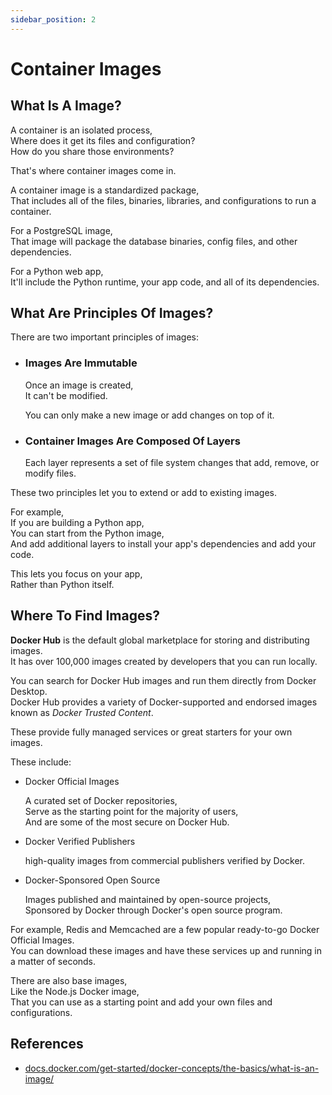 ```yaml
---
sidebar_position: 2
---
```


# Container Images

## What Is A Image?

A container is an isolated process,  
Where does it get its files and configuration?  
How do you share those environments?

That's where container images come in.

A container image is a standardized package,  
That includes all of the files, binaries, libraries, and configurations to run a container.

For a PostgreSQL image,  
That image will package the database binaries, config files, and other dependencies.

For a Python web app,  
It'll include the Python runtime, your app code, and all of its dependencies.

## What Are Principles Of Images?

There are two important principles of images:

- ### Images Are Immutable

  Once an image is created,  
  It can't be modified.

  You can only make a new image or add changes on top of it.

- ### Container Images Are Composed Of Layers

  Each layer represents a set of file system changes that add, remove, or modify files.

These two principles let you to extend or add to existing images.

For example,  
If you are building a Python app,  
You can start from the Python image,  
And add additional layers to install your app's dependencies and add your code.

This lets you focus on your app,  
Rather than Python itself.

## Where To Find Images?

**Docker Hub** is the default global marketplace for storing and distributing images.  
It has over 100,000 images created by developers that you can run locally.

You can search for Docker Hub images and run them directly from Docker Desktop.  
Docker Hub provides a variety of Docker-supported and endorsed images known as _Docker Trusted Content_.

These provide fully managed services or great starters for your own images.

These include:

- Docker Official Images

  A curated set of Docker repositories,  
  Serve as the starting point for the majority of users,  
  And are some of the most secure on Docker Hub.

- Docker Verified Publishers

  high-quality images from commercial publishers verified by Docker.

- Docker-Sponsored Open Source

  Images published and maintained by open-source projects,  
  Sponsored by Docker through Docker's open source program.

For example, Redis and Memcached are a few popular ready-to-go Docker Official Images.  
You can download these images and have these services up and running in a matter of seconds.

There are also base images,  
Like the Node.js Docker image,  
That you can use as a starting point and add your own files and configurations.

## References

- [docs.docker.com/get-started/docker-concepts/the-basics/what-is-an-image/](https://docs.docker.com/get-started/docker-concepts/the-basics/what-is-an-image/)
